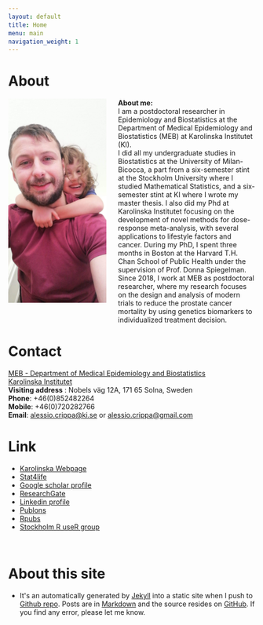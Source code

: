 ```yaml
---
layout: default
title: Home
menu: main
navigation_weight: 1
---
```


About
========


<div>
	<div style="width:200px;float:left;">
		<a href="/downloads/pic/profile_curr.jpeg" class="left img"><img src="/downloads/pic/profile_curr.jpeg"></a>
	</div>
	<div style="margin-left:200px;">
		<ul>
				<b>About me:</b><br> I am a postdoctoral researcher in Epidemiology and Biostatistics at the Department of Medical Epidemiology and Biostatistics (MEB) at Karolinska Institutet (KI).<br> 
				I did all my undergraduate studies in Biostatistics at the University of Milan-Bicocca, a part from a six-semester stint at the Stockholm University where I studied Mathematical Statistics, and a six-semester stint at KI where I wrote my master thesis. I also did my Phd at Karolinska Institutet focusing on the development of novel methods for dose-response meta-analysis, with several applications to lifestyle factors and cancer. During my PhD, I spent three months in Boston at the Harvard T.H. Chan School of Public Health under the supervision of Prof. Donna Spiegelman. <br> Since 2018, I work at MEB as postdoctoral researcher, where my research focuses on the design and analysis of modern trials to reduce the prostate cancer mortality by using genetics biomarkers to individualized treatment decision.
		</ul>
</div>
</div>

Contact
===============

[MEB - Department of Medical Epidemiology and Biostatistics](https://ki.se/en/meb/startpage)  
[Karolinska Institutet](http://ki.se/start)  
**Visiting address** : Nobels väg 12A, 171 65 Solna, Sweden  
**Phone**: 	+46(0)852482264  
**Mobile**: 	+46(0)720282766  
**Email**: <a href="mailto:alessio.crippa@ki.se">alessio.crippa<span class="at">@</span>ki.se</a> or
<a href="mailto:alessio.crippa@gmail.com">alessio.crippa<span class="at">@</span>gmail.com</a>  

Link
===============

* [Karolinska Webpage](http://ki.se/en/people/alecri)  
* [Stat4life](http://stats4life.se/)  
* [Google scholar profile](https://scholar.google.it/citations?user=NLRD9vkAAAAJ&hl=en)
* [ResearchGate](https://www.researchgate.net/profile/Alessio_Crippa)  
* [Linkedin profile](https://www.linkedin.com/in/alessio-crippa-68519475)  
* [Publons](https://publons.com/author/1209057/alessio-crippa#profile)  
* [Rpubs](http://rpubs.com/alecri)  
* [Stockholm R useR group](http://www.meetup.com/StockholmR/)  


&nbsp;

About this site
===============
* It's an automatically generated by
  [Jekyll](https://github.com/jekyll/jekyll) into a static site when
  I push to
  [Github repo](https://github.com/alecri). Posts
  are in [Markdown](http://daringfireball.net/projects/markdown/) and
  the source resides on
  [GitHub](https://github.com/alecri). If
  you find any error, please let me know.
